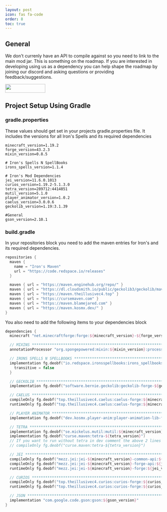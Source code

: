 ```yaml
---
layout: post
icon: fas fa-code
order: 8
toc: true
---
```


## General
We don't currenly have an API to compile against so you need to link to the main mod jar. This is something on the roadmap. If you are interested in developing using us as a dependency you can help shape the roadmap by joining our discord and asking questions or providing feedback/suggestions.   

<a href="https://discord.gg/TRzEdrndM2"><img src="https://img.shields.io/discord/1104430139275743293.svg?label=&amp;logo=discord&amp;logoColor=ffffff&amp;color=7389D8&amp;labelColor=6A7EC2&amp;style=for-the-badge" alt="" width="129" height="28" /></a>

## Project Setup Using Gradle
### gradle.properties

These values should get set in your projects gradle.properties file.  It includes the versions for all Iron's Spells and its required dependencies

```shell
minecraft_version=1.19.2
forge_version=43.2.3
mixin_version=0.8.5

# Iron's Spells N SpellBooks
irons_spells_version=1.1.4

# Iron's Mod Dependencies
jei_version=11.6.0.1013
curios_version=1.19.2-5.1.3.0
tetra_version=289712:4414851
mutil_version=5.1.0
player_animator_version=1.0.2
caelus_version=3.0.0.6
geckolib_version=1.19:3.1.39

#General
gson_version=2.10.1
```

### build.gradle

In your repositories block you need to add the maven entries for Iron's and its required dependencies.

```kotlin
repositories {
  maven {
    name = "Iron's Maven"
    url = "https://code.redspace.io/releases"
  }

  maven { url = "https://maven.enginehub.org/repo/" }
  maven { url = "https://dl.cloudsmith.io/public/geckolib3/geckolib/maven/" }
  maven { url = "https://maven.theillusivec4.top" }
  maven { url = "https://cursemaven.com" }
  maven { url = "https://maven.blamejared.com" }
  maven { url = "https://maven.kosmx.dev/" }
}

```

You also need to add the following items to your dependencies block
```kotlin
dependencies {
  minecraft "net.minecraftforge:forge:${minecraft_version}-${forge_version}"

  // MIXINS *****************************************************************************************************
  annotationProcessor "org.spongepowered:mixin:${mixin_version}:processor"

  // IRONS SPELLS N SPELLBOOKS **********************************************************************************
  implementation fg.deobf("io.redspace.ironsspellbooks:irons_spellbooks:${minecraft_version}-${irons_spells_version}"){
    transitive = false
  }

  // GECKOLIB ***************************************************************************************************
  implementation fg.deobf("software.bernie.geckolib:geckolib-forge-${geckolib_version}")

  // CAELUS *****************************************************************************************************
  compileOnly fg.deobf("top.theillusivec4.caelus:caelus-forge:${minecraft_version}-${caelus_version}:api")
  runtimeOnly fg.deobf("top.theillusivec4.caelus:caelus-forge:${minecraft_version}-${caelus_version}")

  // PLAYER ANIMATOR ********************************************************************************************
  implementation fg.deobf("dev.kosmx.player-anim:player-animation-lib-forge:${player_animator_version}")

  // TETRA ******************************************************************************************************
  implementation fg.deobf("se.mickelus.mutil:mutil:${minecraft_version}-${mutil_version}")
  implementation fg.deobf("curse.maven:tetra-${tetra_version}")
  // If you want to run without tetra in dev comment the above 2 lines and uncomment the following line
  // compileOnly fg.deobf("curse.maven:tetra-${tetra_version}")

  // JEI ********************************************************************************************************
  compileOnly fg.deobf("mezz.jei:jei-${minecraft_version}-common-api:${jei_version}")
  compileOnly fg.deobf("mezz.jei:jei-${minecraft_version}-forge-api:${jei_version}")
  runtimeOnly fg.deobf("mezz.jei:jei-${minecraft_version}-forge:${jei_version}")

  // CURIOS *****************************************************************************************************
  compileOnly fg.deobf("top.theillusivec4.curios:curios-forge:${curios_version}:api")
  runtimeOnly fg.deobf("top.theillusivec4.curios:curios-forge:${curios_version}")

  // JSON *******************************************************************************************************
  implementation "com.google.code.gson:gson:${gson_version}"
}
```
